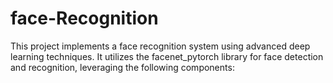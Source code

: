 # face-Recognition
This project implements a face recognition system using advanced deep learning techniques. It utilizes the facenet_pytorch library for face detection and recognition, leveraging the following components:
